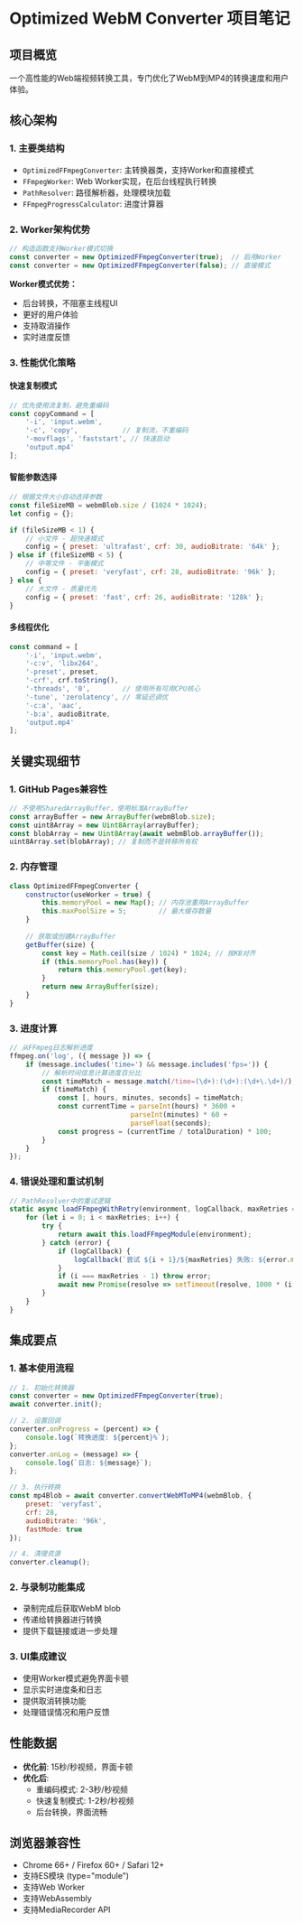 # Optimized WebM Converter 项目笔记

## 项目概览
一个高性能的Web端视频转换工具，专门优化了WebM到MP4的转换速度和用户体验。

## 核心架构

### 1. 主要类结构
- `OptimizedFFmpegConverter`: 主转换器类，支持Worker和直接模式
- `FFmpegWorker`: Web Worker实现，在后台线程执行转换
- `PathResolver`: 路径解析器，处理模块加载
- `FFmpegProgressCalculator`: 进度计算器

### 2. Worker架构优势
```javascript
// 构造函数支持Worker模式切换
const converter = new OptimizedFFmpegConverter(true);  // 启用Worker
const converter = new OptimizedFFmpegConverter(false); // 直接模式
```

**Worker模式优势：**
- 后台转换，不阻塞主线程UI
- 更好的用户体验
- 支持取消操作
- 实时进度反馈

### 3. 性能优化策略

#### 快速复制模式
```javascript
// 优先使用流复制，避免重编码
const copyCommand = [
    '-i', 'input.webm',
    '-c', 'copy',           // 复制流，不重编码
    '-movflags', 'faststart', // 快速启动
    'output.mp4'
];
```

#### 智能参数选择
```javascript
// 根据文件大小自动选择参数
const fileSizeMB = webmBlob.size / (1024 * 1024);
let config = {};

if (fileSizeMB < 1) {
    // 小文件 - 超快速模式
    config = { preset: 'ultrafast', crf: 30, audioBitrate: '64k' };
} else if (fileSizeMB < 5) {
    // 中等文件 - 平衡模式  
    config = { preset: 'veryfast', crf: 28, audioBitrate: '96k' };
} else {
    // 大文件 - 质量优先
    config = { preset: 'fast', crf: 26, audioBitrate: '128k' };
}
```

#### 多线程优化
```javascript
const command = [
    '-i', 'input.webm',
    '-c:v', 'libx264',
    '-preset', preset,
    '-crf', crf.toString(),
    '-threads', '0',        // 使用所有可用CPU核心
    '-tune', 'zerolatency', // 零延迟调优
    '-c:a', 'aac',
    '-b:a', audioBitrate,
    'output.mp4'
];
```

## 关键实现细节

### 1. GitHub Pages兼容性
```javascript
// 不使用SharedArrayBuffer，使用标准ArrayBuffer
const arrayBuffer = new ArrayBuffer(webmBlob.size);
const uint8Array = new Uint8Array(arrayBuffer);
const blobArray = new Uint8Array(await webmBlob.arrayBuffer());
uint8Array.set(blobArray); // 复制而不是转移所有权
```

### 2. 内存管理
```javascript
class OptimizedFFmpegConverter {
    constructor(useWorker = true) {
        this.memoryPool = new Map(); // 内存池重用ArrayBuffer
        this.maxPoolSize = 5;        // 最大缓存数量
    }
    
    // 获取或创建ArrayBuffer
    getBuffer(size) {
        const key = Math.ceil(size / 1024) * 1024; // 按KB对齐
        if (this.memoryPool.has(key)) {
            return this.memoryPool.get(key);
        }
        return new ArrayBuffer(size);
    }
}
```

### 3. 进度计算
```javascript
// 从FFmpeg日志解析进度
ffmpeg.on('log', ({ message }) => {
    if (message.includes('time=') && message.includes('fps=')) {
        // 解析时间信息计算进度百分比
        const timeMatch = message.match(/time=(\d+):(\d+):(\d+\.\d+)/);
        if (timeMatch) {
            const [, hours, minutes, seconds] = timeMatch;
            const currentTime = parseInt(hours) * 3600 + 
                              parseInt(minutes) * 60 + 
                              parseFloat(seconds);
            const progress = (currentTime / totalDuration) * 100;
        }
    }
});
```

### 4. 错误处理和重试机制
```javascript
// PathResolver中的重试逻辑
static async loadFFmpegWithRetry(environment, logCallback, maxRetries = 3) {
    for (let i = 0; i < maxRetries; i++) {
        try {
            return await this.loadFFmpegModule(environment);
        } catch (error) {
            if (logCallback) {
                logCallback(`尝试 ${i + 1}/${maxRetries} 失败: ${error.message}`);
            }
            if (i === maxRetries - 1) throw error;
            await new Promise(resolve => setTimeout(resolve, 1000 * (i + 1)));
        }
    }
}
```

## 集成要点

### 1. 基本使用流程
```javascript
// 1. 初始化转换器
const converter = new OptimizedFFmpegConverter(true);
await converter.init();

// 2. 设置回调
converter.onProgress = (percent) => {
    console.log(`转换进度: ${percent}%`);
};
converter.onLog = (message) => {
    console.log(`日志: ${message}`);
};

// 3. 执行转换
const mp4Blob = await converter.convertWebMToMP4(webmBlob, {
    preset: 'veryfast',
    crf: 28,
    audioBitrate: '96k',
    fastMode: true
});

// 4. 清理资源
converter.cleanup();
```

### 2. 与录制功能集成
- 录制完成后获取WebM blob
- 传递给转换器进行转换
- 提供下载链接或进一步处理

### 3. UI集成建议
- 使用Worker模式避免界面卡顿
- 显示实时进度条和日志
- 提供取消转换功能
- 处理错误情况和用户反馈

## 性能数据
- **优化前**: 15秒/秒视频，界面卡顿
- **优化后**: 
  - 重编码模式: 2-3秒/秒视频
  - 快速复制模式: 1-2秒/秒视频
  - 后台转换，界面流畅

## 浏览器兼容性
- Chrome 66+ / Firefox 60+ / Safari 12+
- 支持ES模块 (type="module")
- 支持Web Worker
- 支持WebAssembly
- 支持MediaRecorder API
